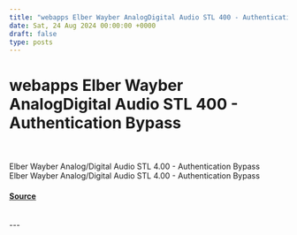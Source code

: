 ```yaml
---
title: "webapps Elber Wayber AnalogDigital Audio STL 400 - Authentication Bypass"
date: Sat, 24 Aug 2024 00:00:00 +0000
draft: false
type: posts
---
```

# webapps Elber Wayber AnalogDigital Audio STL 400 - Authentication Bypass

<br/>

<br/>
Elber Wayber Analog/Digital Audio STL 4.00 - Authentication Bypass
<br/>
Elber Wayber Analog/Digital Audio STL 4.00 - Authentication Bypass

#### [Source](https://www.exploit-db.com/exploits/52071)

<br/>
---
